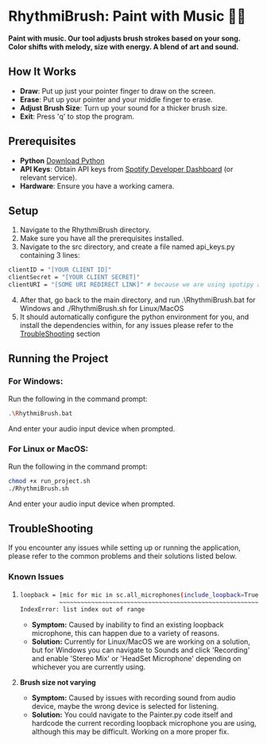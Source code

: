 # RhythmiBrush: Paint with Music 🎨🎵

**Paint with music. Our tool adjusts brush strokes based on your song. Color shifts with melody, size with energy. A blend of art and sound.**
## How It Works

- **Draw**: Put up just your pointer finger to draw on the screen.
- **Erase**: Put up your pointer and your middle finger to erase.
- **Adjust Brush Size**: Turn up your sound for a thicker brush size.
- **Exit**: Press 'q' to stop the program.

## Prerequisites

- **Python** [Download Python](https://www.python.org/downloads/)
- **API Keys**: Obtain API keys from [Spotify Developer Dashboard](https://developer.spotify.com/dashboard/) (or relevant service).
- **Hardware**: Ensure you have a working camera.

## Setup
1. Navigate to the RhythmiBrush directory.
2. Make sure you have all the prerequisites installed.
3. Navigate to the src directory, and create a file named api_keys.py containing 3 lines:
```bash
clientID = "[YOUR CLIENT ID]"
clientSecret = "[YOUR CLIENT SECRET]"
clientURI = "[SOME URI REDIRECT LINK]" # because we are using spotipy api, it should look something like http://localhost/7777 or any 4 digit port number
```
4. After that, go back to the main directory, and run .\RhythmiBrush.bat for Windows and ./RhythmiBrush.sh for Linux/MacOS
5. It should automatically configure the python environment for you, and install the dependencies within, for any issues please refer to the [TroubleShooting](#troubleshooting) section

## Running the Project

### For Windows:

Run the following in the command prompt:
```bash
.\RhythmiBrush.bat
```
And enter your audio input device when prompted.

### For Linux or MacOS:
Run the following in the command prompt:
```bash
chmod +x run_project.sh
./RhythmiBrush.sh
```
And enter your audio input device when prompted.

## TroubleShooting
If you encounter any issues while setting up or running the application, please refer to the common problems and their solutions listed below.

### Known Issues
1. ```bash
   loopback = [mic for mic in sc.all_microphones(include_loopback=True) if 'stereo mix' in mic.name.lower()][0]
              ~~~~~~~~~~~~~~~~~~~~~~~~~~~~~~~~~~~~~~~~~~~~~~~~~~~~~~~~~~~~~~~~~~~~~~~~~~~~~~~~~~~~~~~~~~~~~~^^^
   IndexError: list index out of range
   ```
   - **Symptom:** Caused by inability to find an existing loopback microphone, this can happen due to a variety of reasons.
   - **Solution:** Currently for Linux/MacOS we are working on a solution, but for Windows you can navigate to Sounds and click 'Recording' and enable 'Stereo Mix' or 'HeadSet Microphone' depending on whichever you are currently using.

2. **Brush size not varying**
    - **Symptom:** Caused by issues with recording sound from audio device, maybe the wrong device is selected for listening.
    - **Solution:** You could navigate to the Painter.py code itself and hardcode the current recording loopback microphone you are using, although this may be difficult. Working on a more proper fix.
